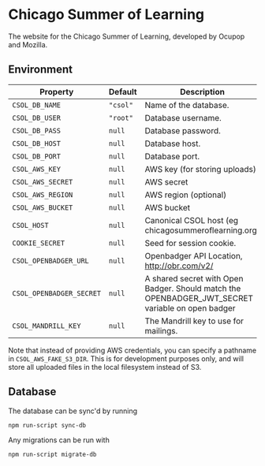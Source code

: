# Chicago Summer of Learning

The website for the Chicago Summer of Learning, developed by Ocupop and Mozilla.

## Environment

Property          | Default  | Description
------------------|----------|-------------------------
`CSOL_DB_NAME`    | `"csol"` | Name of the database.
`CSOL_DB_USER`    | `"root"` | Database username.
`CSOL_DB_PASS`    | `null`   | Database password.
`CSOL_DB_HOST`    | `null`   | Database host.
`CSOL_DB_PORT`    | `null`   | Database port.
`CSOL_AWS_KEY`    | `null`   | AWS key (for storing uploads)
`CSOL_AWS_SECRET` | `null`   | AWS secret
`CSOL_AWS_REGION` | `null`   | AWS region (optional)
`CSOL_AWS_BUCKET` | `null`   | AWS bucket
`CSOL_HOST`       | `null`   | Canonical CSOL host (eg chicagosummeroflearning.org)
`COOKIE_SECRET`   | `null`   | Seed for session cookie.
`CSOL_OPENBADGER_URL`    | `null` | Openbadger API Location, http://obr.com/v2/
`CSOL_OPENBADGER_SECRET` | `null` | A shared secret with Open Badger. Should match the OPENBADGER_JWT_SECRET variable on open badger
`CSOL_MANDRILL_KEY` | `null` | The Mandrill key to use for mailings.

Note that instead of providing AWS credentials, you can specify a pathname
in `CSOL_AWS_FAKE_S3_DIR`. This is for development purposes only, and
will store all uploaded files in the local filesystem instead of S3.

## Database

The database can be sync'd by running

    npm run-script sync-db

Any migrations can be run with

    npm run-script migrate-db
